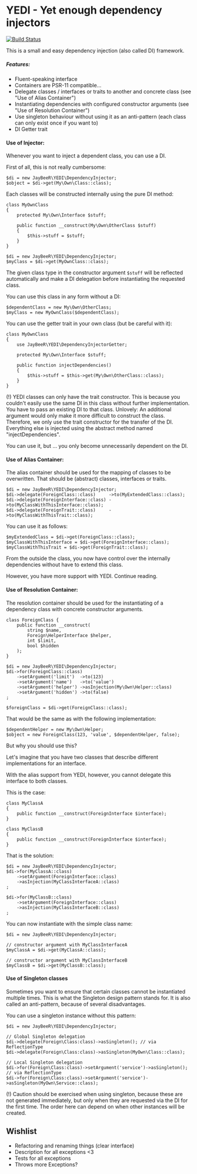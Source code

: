 # YEDI - Yet enough dependency injectors

[![Build Status](https://travis-ci.org/nimayneb/yedi.svg?branch=master)](https://travis-ci.org/nimayneb/yedi)

This is a small and easy dependency injection (also called DI) framework.

##### Features:

- Fluent-speaking interface
- Containers are PSR-11 compatible...
- Delegate classes / interfaces or traits to another and concrete class (see "Use of Alias Container")
- Instantiating dependencies with configured constructor arguments (see "Use of Resolution Container")
- Use singleton behaviour without using it as an anti-pattern (each class can only exist once if you want to)
- DI Getter trait


#### Use of Injector:

Whenever you want to inject a dependent class, you can use a DI.

First of all, this is not really cumbersome:

    $di = new JayBeeR\YEDI\DependencyInjector;
    $object = $di->get(My\Own\Class::class);
        

Each classes will be constructed internally using the pure DI method:

    class MyOwnClass
    {
        protected My\Own\Interface $stuff;
        
        public function __construct(My\Own\OtherClass $stuff)
        {
            $this->stuff = $stuff;
        }
    }
    
    $di = new JayBeeR\YEDI\DependencyInjector;
    $myClass = $di->get(MyOwnClass::class);


The given class type in the constructor argument `$stuff` will be reflected automatically and make a DI delegation
before instantiating the requested class.

You can use this class in any form without a DI:

    $dependentClass = new My\Own\OtherClass;
    $myClass = new MyOwnClass($dependentClass);


You can use the getter trait in your own class (but be careful with it):

    class MyOwnClass
    {
        use JayBeeR\YEDI\DependencyInjectorGetter;
        
        protected My\Own\Interface $stuff;
        
        public function injectDependencies()
        {
            $this->stuff = $this->get(My\Own\OtherClass::class);
        }
    }
    
     
(!) YEDI classes can only have the trait constructor. This is because you couldn't easily use the same DI in this class
without further implementation. You have to pass an existing DI to that class. Unlovely: An additional argument would
only make it more difficult to construct the class. Therefore, we only use the trait constructor for the transfer of
the DI. Everything else is injected using the abstract method named "injectDependencies".

You can use it, but ... you only become unnecessarily dependent on the DI. 

        
#### Use of Alias Container:

The alias container should be used for the mapping of classes to be overwritten. That should be (abstract) classes,
interfaces or traits.

    $di = new JayBeeR\YEDI\DependencyInjector;
    $di->delegate(ForeignClass::class)     ->to(MyExtendedClass::class);
    $di->delegate(ForeignInterface::class) ->to(MyClassWithThisInterface::class);
    $di->delegate(ForeignTrait::class)     ->to(MyClassWithThisTrait::class);


You can use it as follows:
        
    $myExtendedClass = $di->get(ForeignClass::class);
    $myClassWithThisInterface = $di->get(ForeignInterface::class);
    $myClassWithThisTrait = $di->get(ForeignTrait::class);


From the outside the class, you now have control over the internally dependencies without have to extend this class.

However, you have more support with YEDI. Continue reading.


#### Use of Resolution Container:

The resolution container should be used for the instantiating of a dependency class with concrete constructor arguments. 

    class ForeignClass {
        public function __construct(
            string $name, 
            Foreign\HelperInterface $helper, 
            int $limit,
            bool $hidden
        );
    }

    $di = new JayBeeR\YEDI\DependencyInjector;
    $di->for(ForeignClass::class)
        ->setArgument('limit')  ->to(123)
        ->setArgument('name')   ->to('value')
        ->setArgument('helper') ->asInjection(My\Own\Helper::class)
        ->setArgument('hidden') ->to(false)
    ;
    
    $foreignClass = $di->get(ForeignClass::class);
    
    
That would be the same as with the following implementation:
    
    $dependentHelper = new My\Own\Helper;
    $object = new ForeignClass(123, 'value', $dependentHelper, false);
       
       
But why you should use this?

Let's imagine that you have two classes that describe different implementations for an interface.

With the alias support from YEDI, however, you cannot delegate this interface to both classes.

This is the case:

    class MyClassA
    {
        public function __construct(ForeignInterface $interface);
    }

    class MyClassB
    {
        public function __construct(ForeignInterface $interface);
    }


That is the solution:

    $di = new JayBeeR\YEDI\DependencyInjector;
    $di->for(MyClassA::class)
        ->setArgument(ForeignInterface::class)
        ->asInjection(MyClassInterfaceA::class)
    ;

    $di->for(MyClassB::class)
        ->setArgument(ForeignInterface::class)
        ->asInjection(MyClassInterfaceB::class)
    ;
    
    
You can now instantiate with the simple class name:

    $di = new JayBeeR\YEDI\DependencyInjector;

    // constructor argument with MyClassInterfaceA
    $myClassA = $di->get(MyClassA::class); 
    
    // constructor argument with MyClassInterfaceB
    $myClassB = $di->get(MyClassB::class); 
    

#### Use of Singleton classes

Sometimes you want to ensure that certain classes cannot be instantiated multiple times. This is what the Singleton 
design pattern stands for. It is also called an anti-pattern, because of several disadvantages.

You can use a singleton instance without this pattern:

    $di = new JayBeeR\YEDI\DependencyInjector;
    
    // Global Singleton delegation
    $di->delegate(Foreign\Class:class)->asSingleton(); // via ReflectionType
    $di->delegate(Foreign\Class:class)->asSingleton(MyOwn\Class::class);
    
    // Local Singleton delegation
    $di->for(Foreign\Class:class)->setArgument('service')->asSingleton(); // via ReflectionType
    $di->for(Foreign\Class:class)->setArgument('service')->asSingleton(MyOwn\Service::class);


(!) Caution should be exercised when using singleton, because these are not generated immediately, but only when they
are requested via the DI for the first time. The order here can depend on when other instances will be created.


## Wishlist

- Refactoring and renaming things (clear interface)
- Description for all exceptions <3
- Tests for all exceptions
- Throws more Exceptions?

